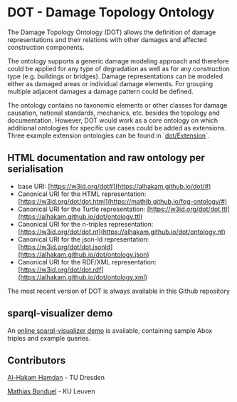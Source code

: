 # DOT - Damage Topology Ontology

The Damage Topology Ontology (DOT) allows the definition of damage representations and their relations with other damages and affected construction components.

The ontology supports a generic damage modeling approach and therefore could be applied for any type of degradation as well as for any construction type (e.g. buildings or bridges). Damage representations can be modeled either as damaged areas or individual damage elements. For grouping multiple adjacent damages a damage pattern could be defined.

The ontology contains no taxonomic elements or other classes for damage causation, national standards, mechanics, etc. besides the topology and documentation. However, DOT would work as a core ontology on which additional ontologies for specific use cases could be added as extensions. Three example extension ontologies can be found in ´[dot/Extension](https://github.com/Alhakam/dot/tree/master/Extension)´.

## HTML documentation and raw ontology per serialisation

* base URI: [https://w3id.org/dot#](https://alhakam.github.io/dot/#)
* Canonical URI for the HTML representation: [https://w3id.org/dot/dot.html](https://mathib.github.io/fog-ontology/#)
* Canonical URI for the Turtle representation: [https://w3id.org/dot/dot.ttl](https://alhakam.github.io/dot/ontology.ttl)
* Canonical URI for the n-triples representation: [https://w3id.org/dot/dot.nt](https://alhakam.github.io/dot/ontology.nt)
* Canonical URI for the json-ld representation: [https://w3id.org/dot/dot.jsonld](https://alhakam.github.io/dot/ontology.json)
* Canonical URI for the RDF/XML representation: [https://w3id.org/dot/dot.rdf](https://alhakam.github.io/dot/ontology.xml)

The most recent version of DOT is always available in this Github repository

## sparql-visualizer demo

An [online sparql-visualizer demo](https://madsholten.github.io/sparql-visualizer/?file=https://raw.githubusercontent.com/Alhakam/dot/master/ABox-Examples/dot-demo.json) is available, containing sample Abox triples and example queries.

## Contributors

[Al-Hakam Hamdan](https://github.com/Alhakam) - TU Dresden

[Mathias Bonduel](https://github.com/mathib) - KU Leuven
